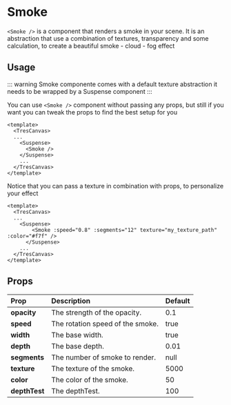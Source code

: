 # Smoke

`<Smoke />` is a component that renders a smoke in your scene. It is an abstraction that use a combination of textures, transparency and some calculation, to create a beautiful  smoke - cloud - fog effect

<!-- <StackBlitzEmbed projectId="tresjs-text3d-cientos" /> -->

## Usage

::: warning
Smoke componente comes with a default texture abstraction it needs to be wrapped by a Suspense component
:::

You can use `<Smoke />` component without passing any props, but still if you want you can tweak the props to find the best setup for you

```vue
<template>
  <TresCanvas>
  ...
    <Suspense>
      <Smoke />
    </Suspense>
    ...
  </TresCanvas>
</template>
```

Notice that you can pass a texture in combination with props,  to personalize your effect

```vue
<template>
  <TresCanvas>
  ...
    <Suspense>
        <Smoke :speed="0.8" :segments="12" texture="my_texture_path" :color="#f7f" />
      </Suspense>
    ...
  </TresCanvas>
</template>
```
## Props

| Prop               | Description                                                            | Default |
| :----------------- | :--------------------------------------------------------------------- | ------- |
| **opacity**        | The strength of the opacity.                                           |   0.1   |
| **speed**          | The rotation speed of the smoke.                                      | true    |
| **width**          | The base width.                                                        | true    |
| **depth**          | The base depth.                                                        | 0.01    |
| **segments**       | The number of smoke to render.                                        | null    |
| **texture**        | The texture of the smoke.                                             | 5000    |
| **color**          | The color of the smoke.                                               | 50      |
| **depthTest**      | The depthTest.                                                         | 100     |
